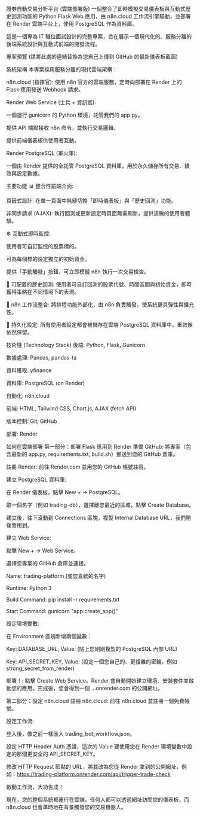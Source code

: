 證券自動交易分析平台 (雲端部署版)
一個整合了即時模擬交易儀表板與互動式歷史回測功能的 Python Flask Web 應用，由 n8n.cloud 工作流引擎驅動，並部署在 Render 雲端平台上，使用 PostgreSQL 作為資料庫。

這是一個專為 IT 職位面試設計的完整專案，旨在展示一個現代化的、服務分離的後端系統設計與互動式前端的開發流程。

專案預覽
(請將此處的連結替換為您自己上傳到 GitHub 的最新儀表板截圖)

系統架構
本專案採用服務分離的現代雲端架構：

n8n.cloud (指揮官): 使用 n8n 官方的雲端服務，定時向部署在 Render 上的 Flask 應用發送 Webhook 請求。

Render Web Service (士兵 + 資訊官):

一個運行 gunicorn 的 Python 環境，託管我們的 app.py。

提供 API 端點接收 n8n 命令，並執行交易邏輯。

提供前端儀表板供使用者互動。

Render PostgreSQL (軍火庫):

一個由 Render 提供的全託管 PostgreSQL 資料庫，用於永久儲存所有交易、績效與設定數據。

主要功能
📊 整合性前端介面:

頁籤式設計: 在單一頁面中無縫切換「即時儀表板」與「歷史回測」功能。

非同步請求 (AJAX): 執行回測或更新設定時頁面無需刷新，提供流暢的使用者體驗。

⚙️ 互動式即時監控:

使用者可自訂監控的股票標的。

可為每個標的設定獨立的初始資金。

提供「手動觸發」按鈕，可立即模擬 n8n 執行一次交易檢查。

🤖 可配置的歷史回測: 使用者可自訂回測的股票代號、時間區間與初始資金，即時獲得策略在不同情境下的表現。

🚀 n8n 工作流整合: 將排程功能外部化，由 n8n 負責觸發，使系統更具彈性與擴充性。

📝 持久化設定: 所有使用者設定都會被儲存在雲端 PostgreSQL 資料庫中，重啟後依然保留。

技術棧 (Technology Stack)
後端: Python, Flask, Gunicorn

數據處理: Pandas, pandas-ta

資料獲取: yfinance

資料庫: PostgreSQL (on Render)

自動化: n8n.cloud

前端: HTML, Tailwind CSS, Chart.js, AJAX (fetch API)

版本控制: Git, GitHub

部署: Render

如何在雲端部署
第一部分：部署 Flask 應用到 Render
準備 GitHub: 將專案（包含最新的 app.py, requirements.txt, build.sh）推送到您的 GitHub 倉庫。

註冊 Render: 前往 Render.com 並用您的 GitHub 帳號註冊。

建立 PostgreSQL 資料庫:

在 Render 儀表板，點擊 New + -> PostgreSQL。

取一個名字（例如 trading-db），選擇離您最近的區域，點擊 Create Database。

建立後，往下滾動到 Connections 區塊，複製 Internal Database URL，我們稍後會用到。

建立 Web Service:

點擊 New + -> Web Service。

選擇您專案的 GitHub 倉庫並連接。

Name: trading-platform (或您喜歡的名字)

Runtime: Python 3

Build Command: pip install -r requirements.txt

Start Command: gunicorn "app:create_app()"

設定環境變數:

在 Environment 區塊新增兩個變數：

Key: DATABASE_URL, Value: (貼上您剛剛複製的 PostgreSQL 內部 URL)

Key: API_SECRET_KEY, Value: (設定一個您自己的、更複雜的密鑰，例如 strong_secret_from_render)

部署！: 點擊 Create Web Service。Render 會自動開始建立環境、安裝套件並啟動您的應用。完成後，您會得到一個 ...onrender.com 的公開網址。

第二部分：設定 n8n.cloud
註冊 n8n.cloud: 前往 n8n.cloud 並註冊一個免費帳號。

設定工作流:

登入後，像之前一樣匯入 trading_bot_workflow.json。

設定 HTTP Header Auth 憑證，這次的 Value 要使用您在 Render 環境變數中設定的那個更安全的 API_SECRET_KEY。

修改 HTTP Request 節點的 URL，將其改為您從 Render 拿到的公開網址，例如：https://trading-platform.onrender.com/api/trigger-trade-check

啟動工作流，大功告成！

現在，您的整個系統都運行在雲端，任何人都可以透過網址訪問您的儀表板，而 n8n.cloud 也會準時地在背景觸發您的交易機器人。